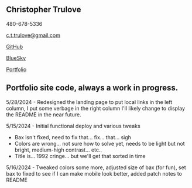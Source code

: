 ## Christopher Trulove

480-678-5336

c.t.trulove@gmail.com

[GitHub](https://github.com/OhkaBaka)

[BlueSky](https://bsky.app/profile/ohkabaka.bsky.social)

[Portfolio](http://code.trulove.cc)


## Portfolio site code, always a work in progress.

5/28/2024 - Redesigned the landing page to put local links in the left column, I put some verbage in the right column I'll likely change to display the README in the near future.

5/15/2024 - Initial functional deploy and various tweaks
- Bax isn't fixed, need to fix that... fix... that... sigh
- Colors are wrong... not sure how to solve yet, needs to be light but not bright, medium-high contrast... etc..
- Title is... 1992 cringe... but we'll get that sorted in time

5/16/2024 - Tweaked colors some more, adjusted size of bax (for fun), set bax to fixed to see if I can make mobile look better, added patch notes to README 


